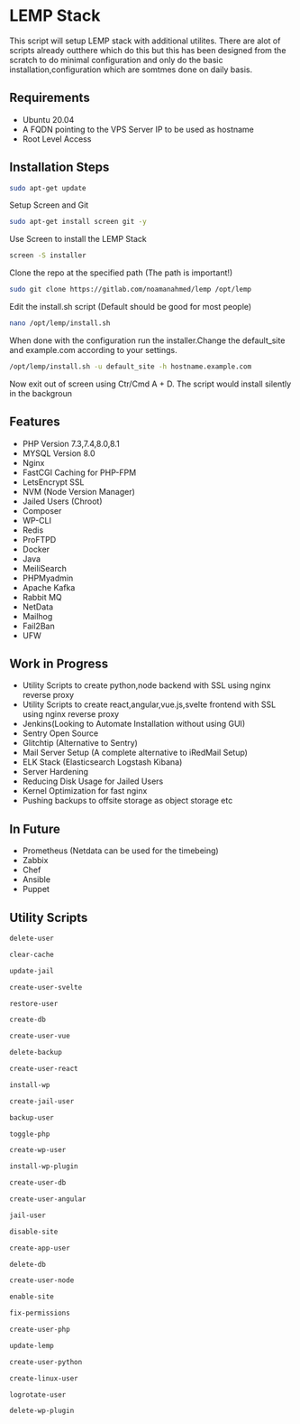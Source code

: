 # LEMP Stack
This script will setup LEMP stack with additional utilites. There are alot of scripts already outthere which do this but this has been designed from the scratch to do minimal configuration and only do the basic installation,configuration which are somtmes done on daily basis.

## Requirements
- Ubuntu 20.04
- A FQDN pointing to the VPS Server IP to be used as hostname
- Root Level Access

## Installation Steps
```sh
sudo apt-get update
```
Setup Screen and Git
```sh
sudo apt-get install screen git -y
```
Use Screen to install the LEMP Stack
```sh
screen -S installer
```
Clone the repo at the specified path (The path is important!)
```sh
sudo git clone https://gitlab.com/noamanahmed/lemp /opt/lemp
```
Edit the install.sh script (Default should be good for most people)
```sh
nano /opt/lemp/install.sh
```
When done with the configuration run the installer.Change the default_site and example.com according to your settings.
```sh
/opt/lemp/install.sh -u default_site -h hostname.example.com
```
Now exit out of screen using Ctr/Cmd A + D. The script would install silently in the backgroun
## Features
- PHP Version 7.3,7.4,8.0,8.1
- MYSQL Version 8.0
- Nginx
- FastCGI Caching for PHP-FPM
- LetsEncrypt SSL
- NVM (Node Version Manager)
- Jailed Users (Chroot)
- Composer
- WP-CLI
- Redis
- ProFTPD
- Docker
- Java
- MeiliSearch
- PHPMyadmin
- Apache Kafka
- Rabbit MQ
- NetData
- Mailhog
- Fail2Ban
- UFW

## Work in Progress
- Utility Scripts to create python,node backend with SSL using nginx reverse proxy
- Utility Scripts to create react,angular,vue.js,svelte frontend with SSL using nginx reverse proxy
- Jenkins(Looking to Automate Installation without using GUI)
- Sentry Open Source
- Glitchtip (Alternative to Sentry)
- Mail Server Setup (A complete alternative to iRedMail Setup)
- ELK Stack (Elasticsearch Logstash Kibana)
- Server Hardening
- Reducing Disk Usage for Jailed Users
- Kernel Optimization for fast nginx
- Pushing backups to offsite storage as object storage etc 

## In Future
- Prometheus (Netdata can be used for the timebeing)
- Zabbix
- Chef
- Ansible
- Puppet

## Utility Scripts

```sh
delete-user
```

```sh
clear-cache
```

```sh
update-jail
```

```sh
create-user-svelte
```

```sh
restore-user
```

```sh
create-db
```

```sh
create-user-vue
```

```sh
delete-backup
```

```sh
create-user-react
```

```sh
install-wp
```

```sh
create-jail-user
```

```sh
backup-user
```

```sh
toggle-php
```

```sh
create-wp-user
```

```sh
install-wp-plugin
```

```sh
create-user-db
```

```sh
create-user-angular
```

```sh
jail-user
```

```sh
disable-site
```

```sh
create-app-user
```

```sh
delete-db
```

```sh
create-user-node
```

```sh
enable-site
```

```sh
fix-permissions
```

```sh
create-user-php
```

```sh
update-lemp
```

```sh
create-user-python
```

```sh
create-linux-user
```

```sh
logrotate-user
```

```sh
delete-wp-plugin
```


